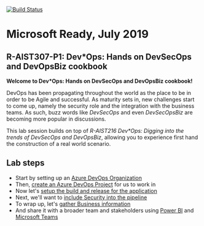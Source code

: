[![Build Status](https://dev.azure.com/MSREADY19Sandbox/devsecopsbiz-session/_apis/build/status/GitHub_LabMDBuild?branchName=master)](https://dev.azure.com/MSREADY19Sandbox/devsecopsbiz-session/_build/latest?definitionId=12&branchName=master)

# Microsoft Ready, July 2019
## R-AIST307-P1: Dev*Ops: Hands on DevSecOps and DevOpsBiz cookbook 

**Welcome to Dev*Ops: Hands on DevSecOps and DevOpsBiz cookbook!**

DevOps has been propagating throughout the world as the place to be in order to be Agile and successful. 
As maturity sets in, new challenges start to come up, namely the security role and the integration with the business teams. 
As such, buzz words like _DevSecOps_ and even _DevSecOpsBiz_ are becoming more popular in discussions. 

This lab session builds on top of _R-AIST216 Dev*Ops: Digging into the trends of DevSecOps and DevOpsBiz_, allowing you to experience first hand the construction of a real world scenario.

## Lab steps
* Start by setting up an [Azure DevOps Organization](0.md)
* Then, [create an Azure DevOps Project](1.md) for us to work in
* Now let's [setup the build and release for the application](2.md)
* Next, we'll want to [include Security into the pipeline](3.md)
* To wrap up, let's [gather Business information](4.md)
* And share it with a broader team and stakeholders using [Power BI](5.md) and [Microsoft Teams](6.md) 
